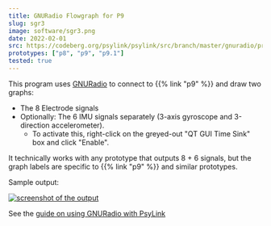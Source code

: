```yaml
---
title: GNURadio Flowgraph for P9
slug: sgr3
image: software/sgr3.png
date: 2022-02-01
src: https://codeberg.org/psylink/psylink/src/branch/master/gnuradio/prototype9/plot_signals.grc
prototypes: ["p8", "p9", "p9.1"]
tested: true
---
```


This program uses [GNURadio](https://www.gnuradio.org/) to connect to {{% link "p9" %}} and draw two graphs:

- The 8 Electrode signals
- Optionally: The 6 IMU signals separately (3-axis gyroscope and 3-direction accelerometer).
    - To activate this, right-click on the greyed-out "QT GUI Time Sink" box and click "Enable".

It technically works with any prototype that outputs 8 + 6 signals, but the graph labels are specific to {{% link "p9" %}} and similar prototypes.

Sample output:

[![screenshot of the output](/img/blog/2022-01-21_signal_sample.png)](/img/blog/2022-01-21_signal_sample.png)

See the [guide on using GNURadio with PsyLink](https://codeberg.org/psylink/psylink/wiki/Using-GNURadio)
